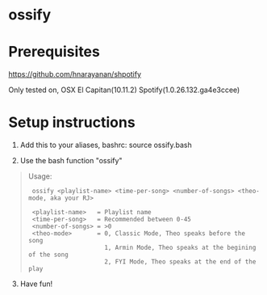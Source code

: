 # ossify

# Prerequisites
https://github.com/hnarayanan/shpotify

Only tested on,
OSX El Capitan(10.11.2)
Spotify(1.0.26.132.ga4e3ccee)

# Setup instructions

1. Add this to your aliases, bashrc:
source ossify.bash

2. Use the bash function "ossify"
>
>  Usage:
>
>      ossify <playlist-name> <time-per-song> <number-of-songs> <theo-mode, aka your RJ>
>
>      <playlist-name>   = Playlist name
>      <time-per-song>   = Recommended between 0-45
>      <number-of-songs> = >0
>      <theo-mode>       = 0, Classic Mode, Theo speaks before the song
>                          1, Armin Mode, Theo speaks at the begining of the song
>                          2, FYI Mode, Theo speaks at the end of the play

3. Have fun!

